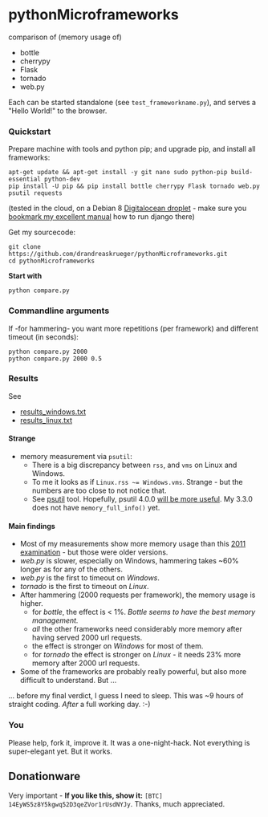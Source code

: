 # pythonMicroframeworks
comparison of (memory usage of) 
* bottle 
* cherrypy 
* Flask 
* tornado 
* web.py

Each can be started standalone (see ``test_frameworkname.py``), and serves a "Hello World!" to the browser.
 
### Quickstart

Prepare machine with tools and python pip; and upgrade pip, and install all frameworks:

    apt-get update && apt-get install -y git nano sudo python-pip build-essential python-dev
    pip install -U pip && pip install bottle cherrypy Flask tornado web.py psutil requests
    
(tested in the cloud, on a Debian 8 [Digitalocean droplet](https://m.do.co/c/f934b16d6302) - make sure you [bookmark my excellent manual](https://github.com/drandreaskrueger/buyme/blob/master/_how-to/VPS.md) how to run django there) 
    
Get my sourcecode:

    git clone https://github.com/drandreaskrueger/pythonMicroframeworks.git
    cd pythonMicroframeworks
    
**Start with**

    python compare.py 
    
    
### Commandline arguments
If -for hammering- you want more repetitions (per framework) and different timeout (in seconds):

    python compare.py 2000
    python compare.py 2000 0.5
    

### Results

See
* [results_windows.txt](results_windows.txt)
* [results_linux.txt](results_linux.txt)


#### Strange
* memory measurement via ``psutil``:
  * There is a big discrepancy between ``rss``, and ``vms`` on Linux and Windows.
  * To me it looks as if ``Linux.rss ~= Windows.vms``. Strange - but the numbers are too close to not notice that. 
  * See [psutil](http://pythonhosted.org/psutil/#psutil.Process.memory_info) tool. Hopefully, psutil 4.0.0 [will be more useful](http://pythonhosted.org/psutil/#psutil.Process.memory_full_info). My 3.3.0 does not have ``memory_full_info()`` yet.

#### Main findings
* Most of my measurements show more memory usage than this [2011 examination](http://nuald.blogspot.de/2011/08/web-application-framework-comparison-by.html) - but those were older versions.
* *web.py* is slower, especially on Windows, hammering takes ~60% longer as for any of the others.
* *web.py* is the first to timeout on *Windows*.
* *tornado* is the first to timeout on *Linux*.
* After hammering (2000 requests per framework), the memory usage is higher.
  * for *bottle*, the effect is < 1%. *Bottle seems to have the best memory management.*
  * *all* the other frameworks need considerably more memory after having served 2000 url requests.
  * the effect is stronger on *Windows* for most of them. 
  * for *tornado* the effect is stronger on *Linux* - it needs 23% more memory after 2000 url requests.
* Some of the frameworks are probably really powerful, but also more difficult to understand. But ...

... before my final verdict, I guess I need to sleep. This was ~9 hours of straight coding. *After* a full working day. :-) 
  

### You
Please help, fork it, improve it. It was a one-night-hack. Not everything is super-elegant yet. But it works.

## Donationware
Very important - **If you like this, show it:** `` [BTC] 14EyWS5z8Y5kgwq52D3qeZVor1rUsdNYJy ``. Thanks, much appreciated.



